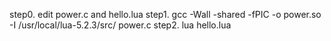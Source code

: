 step0.
edit power.c and hello.lua
step1.
gcc -Wall -shared -fPIC -o power.so -I /usr/local/lua-5.2.3/src/ power.c
step2.
lua hello.lua
